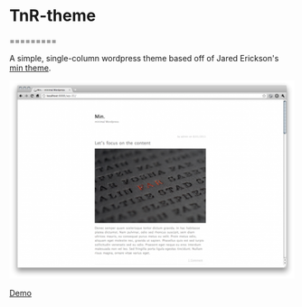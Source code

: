 # TnR-theme
=========

A simple, single-column wordpress theme based off of Jared Erickson's [min theme](http://jarederickson.com/2011/min-a-free-wordpress-minimal-theme/). 

![Thuds and Rumbles](/img/thumbnail.png)

[Demo](http://thudsandrumbles.com)


